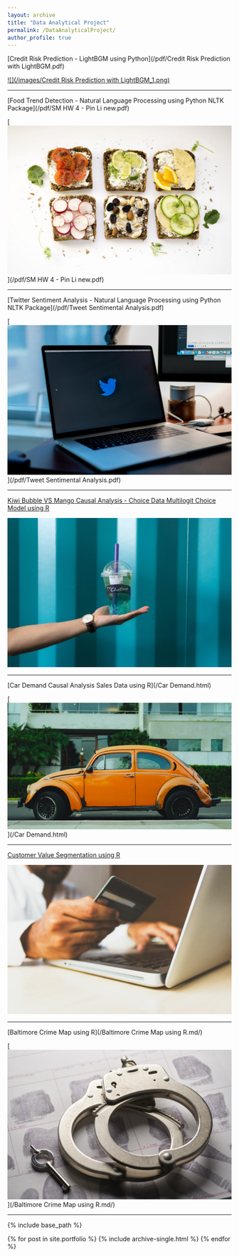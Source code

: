 ```yaml
---
layout: archive
title: "Data Analytical Project"
permalink: /DataAnalyticalProject/
author_profile: true
---
```


[Credit Risk Prediction - LightBGM using Python](/pdf/Credit Risk Prediction with LightBGM.pdf)

[![](/images/Credit Risk Prediction with LightBGM_1.png)](http://credit-risk.herokuapp.com/)

---

[Food Trend Detection - Natural Language Processing using Python NLTK Package](/pdf/SM HW 4 - Pin Li new.pdf)

[![](/images/cauliflower.jpeg)](/pdf/SM HW 4 - Pin Li new.pdf)

---

[Twitter Sentiment Analysis - Natural Language Processing using Python NLTK Package](/pdf/Tweet Sentimental Analysis.pdf)

[![](/images/Twitter.jpeg)](/pdf/Tweet Sentimental Analysis.pdf)

---

[Kiwi Bubble VS Mango Causal Analysis - Choice Data Multilogit Choice Model using R](/Project-2---final-version-copy.html)

[![](/images/bubble.jpeg)](/Project-2---final-version-copy.html)

---

[Car Demand Causal Analysis Sales Data using R](/Car Demand.html)

[![](/images/carpic.jpeg)](/Car Demand.html)

---

[Customer Value Segmentation using R](/CustomerValueSegmentation.md/)

[![](/images/customer.jpeg)](/CustomerValueSegmentation.md/)

---

[Baltimore Crime Map using R](/Baltimore Crime Map using R.md/)

[![](/images/crime.jpeg)](/Baltimore Crime Map using R.md/)


---




{% include base_path %}


{% for post in site.portfolio %}
  {% include archive-single.html %}
{% endfor %}
